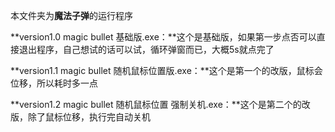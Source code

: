 本文件夹为**魔法子弹**的运行程序

**version1.0 magic bullet 基础版.exe：**这个是基础版，如果第一步点否可以直接退出程序，自己想试的话可以试，循环弹窗而已，大概5s就点完了

**version1.1 magic bullet 随机鼠标位置版.exe：**这个是第一个的改版，鼠标会位移，所以耗时多一点

**version1.2 magic bullet 随机鼠标位置 强制关机.exe：**这个是第二个的改版，除了鼠标位移，执行完自动关机

